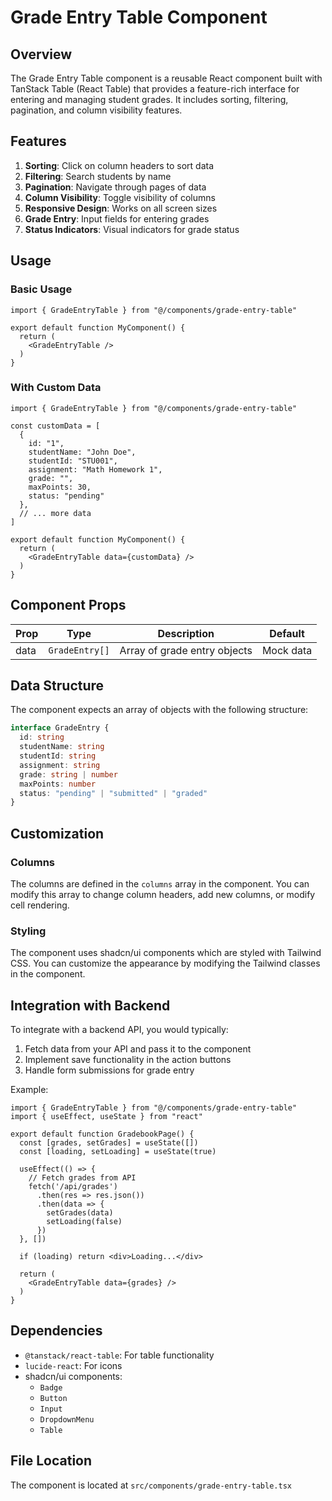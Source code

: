 # Grade Entry Table Component

## Overview

The Grade Entry Table component is a reusable React component built with TanStack Table (React Table) that provides a feature-rich interface for entering and managing student grades. It includes sorting, filtering, pagination, and column visibility features.

## Features

1. **Sorting**: Click on column headers to sort data
2. **Filtering**: Search students by name
3. **Pagination**: Navigate through pages of data
4. **Column Visibility**: Toggle visibility of columns
5. **Responsive Design**: Works on all screen sizes
6. **Grade Entry**: Input fields for entering grades
7. **Status Indicators**: Visual indicators for grade status

## Usage

### Basic Usage

```tsx
import { GradeEntryTable } from "@/components/grade-entry-table"

export default function MyComponent() {
  return (
    <GradeEntryTable />
  )
}
```

### With Custom Data

```tsx
import { GradeEntryTable } from "@/components/grade-entry-table"

const customData = [
  { 
    id: "1", 
    studentName: "John Doe", 
    studentId: "STU001", 
    assignment: "Math Homework 1", 
    grade: "", 
    maxPoints: 30, 
    status: "pending" 
  },
  // ... more data
]

export default function MyComponent() {
  return (
    <GradeEntryTable data={customData} />
  )
}
```

## Component Props

| Prop | Type | Description | Default |
|------|------|-------------|---------|
| data | `GradeEntry[]` | Array of grade entry objects | Mock data |

## Data Structure

The component expects an array of objects with the following structure:

```ts
interface GradeEntry {
  id: string
  studentName: string
  studentId: string
  assignment: string
  grade: string | number
  maxPoints: number
  status: "pending" | "submitted" | "graded"
}
```

## Customization

### Columns

The columns are defined in the `columns` array in the component. You can modify this array to change column headers, add new columns, or modify cell rendering.

### Styling

The component uses shadcn/ui components which are styled with Tailwind CSS. You can customize the appearance by modifying the Tailwind classes in the component.

## Integration with Backend

To integrate with a backend API, you would typically:

1. Fetch data from your API and pass it to the component
2. Implement save functionality in the action buttons
3. Handle form submissions for grade entry

Example:

```tsx
import { GradeEntryTable } from "@/components/grade-entry-table"
import { useEffect, useState } from "react"

export default function GradebookPage() {
  const [grades, setGrades] = useState([])
  const [loading, setLoading] = useState(true)

  useEffect(() => {
    // Fetch grades from API
    fetch('/api/grades')
      .then(res => res.json())
      .then(data => {
        setGrades(data)
        setLoading(false)
      })
  }, [])

  if (loading) return <div>Loading...</div>

  return (
    <GradeEntryTable data={grades} />
  )
}
```

## Dependencies

- `@tanstack/react-table`: For table functionality
- `lucide-react`: For icons
- shadcn/ui components:
  - `Badge`
  - `Button`
  - `Input`
  - `DropdownMenu`
  - `Table`

## File Location

The component is located at `src/components/grade-entry-table.tsx`